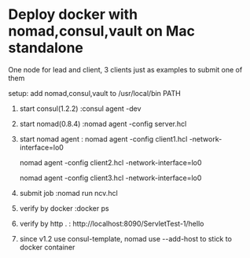 # Deploy docker with nomad,consul,vault on Mac standalone

One node for lead and client, 3 clients just as examples to submit one of them

setup: add nomad,consul,vault to /usr/local/bin PATH

1. start consul(1.2.2) :consul agent -dev
2. start nomad(0.8.4)  :nomad agent -config server.hcl
3. start nomad agent   :
      nomad agent -config client1.hcl -network-interface=lo0
      
      nomad agent -config client2.hcl -network-interface=lo0
      
      nomad agent -config client3.hcl -network-interface=lo0
4. submit job          :nomad run ncv.hcl
5. verify by docker    :docker ps
6. verify by http .    : http://localhost:8090/ServletTest-1/hello
7. since v1.2 use consul-template, nomad use --add-host to stick to docker container




